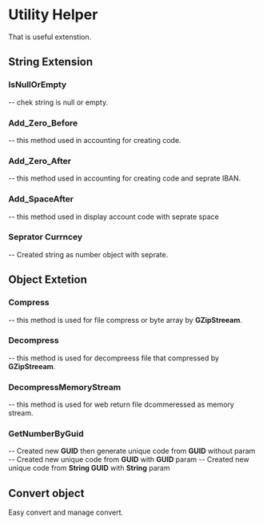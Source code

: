 # Utility Helper
That is useful extenstion.

## String Extension 
  ### IsNullOrEmpty
   -- chek string is null or empty.
  ### Add_Zero_Before
   -- this method used in accounting for creating code.
  ### Add_Zero_After
   -- this method used in accounting for creating code and seprate IBAN.
  ### Add_SpaceAfter
   -- this method used in display account code with seprate space
  ### Seprator Currncey
   --  Created string as number object with seprate.
## Object Extetion 
  ### Compress
   -- this method is used for file compress or byte array by **GZipStreeam**.
  ### Decompress
   -- this method is used for decompreess file that compressed by **GZipStreeam**.
  ### DecompressMemoryStream
   -- this method is used for web return file dcommeressed as memory stream.
  ### GetNumberByGuid
   -- Created new **GUID** then generate unique code from **GUID** without param
   -- Created new unique code from **GUID** with **GUID** param
   -- Created new unique code from **String GUID** with **String** param
## Convert object 
  Easy convert and manage convert.
